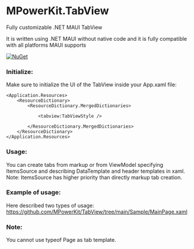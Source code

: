 # MPowerKit.TabView
Fully customizable .NET MAUI TabView

It is written using .NET MAUI without native code and it is fully compatible with all platforms MAUI supports

[![NuGet](https://img.shields.io/nuget/v/MPowerKit.TabView.svg?maxAge=2592000)](https://www.nuget.org/packages/MPowerKit.TabView)

### Initialize:
Make sure to initialize the UI of the TabView inside your App.xaml file:

    <Application.Resources>
        <ResourceDictionary>
            <ResourceDictionary.MergedDictionaries>
                
                <tabview:TabViewStyle />
                
            </ResourceDictionary.MergedDictionaries>
        </ResourceDictionary>
    </Application.Resources>

### Usage:

You can create tabs from markup or from ViewModel specifying ItemsSource and describing DataTemplate and header templates in xaml.
Note: ItemsSource has higher priority than directly markup tab creation.

### Example of usage:

Here described two types of usage:
https://github.com/MPowerKit/TabView/tree/main/Sample/MainPage.xaml

### Note:
You cannot use typeof Page as tab template.
